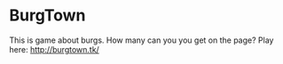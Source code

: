 # BurgTown
This is game about burgs. How many can you you get on the page?
Play here: http://burgtown.tk/
